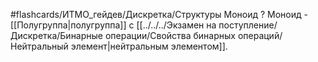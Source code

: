 #flashcards/ИТМО_гейдев/Дискретка/Структуры
Моноид
?
Моноид - [[Полугруппа|полугруппа]] с [[../../../Экзамен на поступление/Дискретка/Бинарные операции/Свойства бинарных операций/Нейтральный элемент|нейтральным элементом]].

